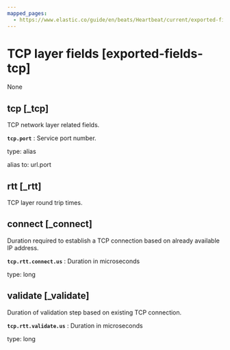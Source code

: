```yaml
---
mapped_pages:
  - https://www.elastic.co/guide/en/beats/Heartbeat/current/exported-fields-tcp.html
---
```


# TCP layer fields [exported-fields-tcp]

None


## tcp [_tcp]

TCP network layer related fields.


**`tcp.port`**
:   Service port number.

type: alias

alias to: url.port


## rtt [_rtt]

TCP layer round trip times.


## connect [_connect]

Duration required to establish a TCP connection based on already available IP address.


**`tcp.rtt.connect.us`**
:   Duration in microseconds

type: long


## validate [_validate]

Duration of validation step based on existing TCP connection.


**`tcp.rtt.validate.us`**
:   Duration in microseconds

type: long


